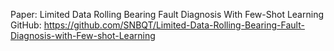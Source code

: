 Paper: Limited Data Rolling Bearing Fault Diagnosis With Few-Shot Learning
GitHub: https://github.com/SNBQT/Limited-Data-Rolling-Bearing-Fault-Diagnosis-with-Few-shot-Learning
